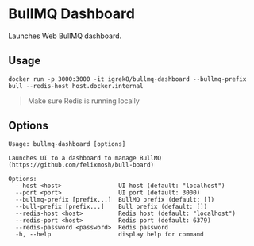 # BullMQ Dashboard

Launches Web BullMQ dashboard.

## Usage

```
docker run -p 3000:3000 -it igrek8/bullmq-dashboard --bullmq-prefix bull --redis-host host.docker.internal
```

> Make sure Redis is running locally

## Options

```
Usage: bullmq-dashboard [options]

Launches UI to a dashboard to manage BullMQ (https://github.com/felixmosh/bull-board)

Options:
  --host <host>                UI host (default: "localhost")
  --port <port>                UI port (default: 3000)
  --bullmq-prefix [prefix...]  BullMQ prefix (default: [])
  --bull-prefix [prefix...]    Bull prefix (default: [])
  --redis-host <host>          Redis host (default: "localhost")
  --redis-port <host>          Redis port (default: 6379)
  --redis-password <password>  Redis password
  -h, --help                   display help for command
```
